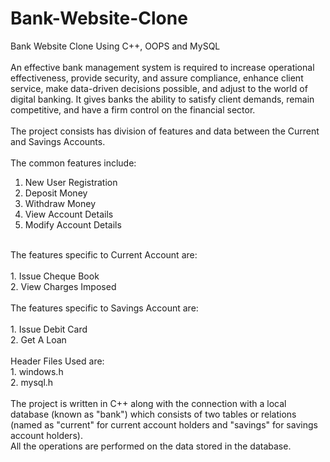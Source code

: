 # Bank-Website-Clone
Bank Website Clone Using C++, OOPS and MySQL<br><br>
An effective bank management system is required to 
increase operational effectiveness, provide security, and 
assure compliance, enhance client service, make data-driven 
decisions possible, and adjust to the world of digital banking. 
It gives banks the ability to satisfy client demands, remain 
competitive, and have a firm control on the financial sector.<br><br>
The project consists has division of features and data between the Current and Savings Accounts.<br><br>
The common features include:<br>
1. New User Registration<br>
2. Deposit Money<br>
3. Withdraw Money<br>
4. View Account Details<br>
5. Modify Account Details<br><br>
<return>
The features specific to Current Account are:<br><br>
1. Issue Cheque Book<br>
2. View Charges Imposed<br><br>
The features specific to Savings Account are:<br><br>
1. Issue Debit Card<br>
2. Get A Loan<br><br>
Header Files Used are:<br>
1. windows.h<br>
2. mysql.h<br><br>
The project is written in C++ along with the connection with a local database (known as "bank") which consists of two tables or relations (named as "current" for current account holders and "savings" for savings account holders).<br>
All the operations are performed on the data stored in the database.
